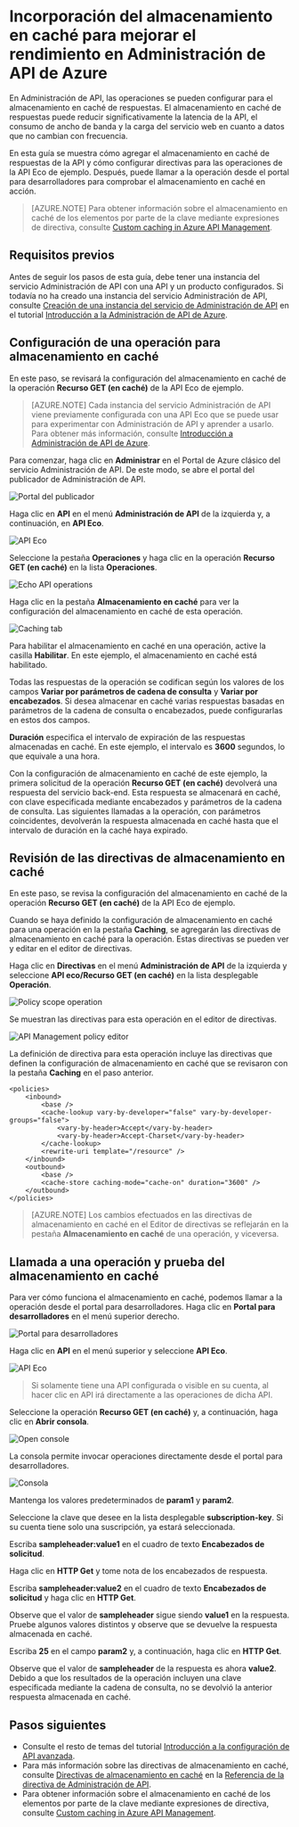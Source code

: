<properties
	pageTitle="Incorporación del almacenamiento en caché para mejorar el rendimiento en Administración de API de Azure | Microsoft Azure"
	description="Obtenga información acerca de cómo mejorar la latencia, el consumo de ancho de banda y la carga de servicios web para las llamadas de servicio de Administración de API."
	services="api-management"
	documentationCenter=""
	authors="steved0x"
	manager="erikre"
	editor=""/>

<tags
	ms.service="api-management"
	ms.workload="mobile"
	ms.tgt_pltfrm="na"
	ms.devlang="na"
	ms.topic="get-started-article"
	ms.date="05/25/2016"
	ms.author="sdanie"/>

# Incorporación del almacenamiento en caché para mejorar el rendimiento en Administración de API de Azure

En Administración de API, las operaciones se pueden configurar para el almacenamiento en caché de respuestas. El almacenamiento en caché de respuestas puede reducir significativamente la latencia de la API, el consumo de ancho de banda y la carga del servicio web en cuanto a datos que no cambian con frecuencia.

En esta guía se muestra cómo agregar el almacenamiento en caché de respuestas de la API y cómo configurar directivas para las operaciones de la API Eco de ejemplo. Después, puede llamar a la operación desde el portal para desarrolladores para comprobar el almacenamiento en caché en acción.

>[AZURE.NOTE] Para obtener información sobre el almacenamiento en caché de los elementos por parte de la clave mediante expresiones de directiva, consulte [Custom caching in Azure API Management](api-management-sample-cache-by-key.md).

## Requisitos previos

Antes de seguir los pasos de esta guía, debe tener una instancia del servicio Administración de API con una API y un producto configurados. Si todavía no ha creado una instancia del servicio Administración de API, consulte [Creación de una instancia del servicio de Administración de API][] en el tutorial [Introducción a la Administración de API de Azure][].

## <a name="configure-caching"> </a>Configuración de una operación para almacenamiento en caché

En este paso, se revisará la configuración del almacenamiento en caché de la operación **Recurso GET (en caché)** de la API Eco de ejemplo.

>[AZURE.NOTE] Cada instancia del servicio Administración de API viene previamente configurada con una API Eco que se puede usar para experimentar con Administración de API y aprender a usarlo. Para obtener más información, consulte [Introducción a Administración de API de Azure][].

Para comenzar, haga clic en **Administrar** en el Portal de Azure clásico del servicio Administración de API. De este modo, se abre el portal del publicador de Administración de API.

![Portal del publicador][api-management-management-console]

Haga clic en **API** en el menú **Administración de API** de la izquierda y, a continuación, en **API Eco**.

![API Eco][api-management-echo-api]

Seleccione la pestaña **Operaciones** y haga clic en la operación **Recurso GET (en caché)** en la lista **Operaciones**.

![Echo API operations][api-management-echo-api-operations]

Haga clic en la pestaña **Almacenamiento en caché** para ver la configuración del almacenamiento en caché de esta operación.

![Caching tab][api-management-caching-tab]

Para habilitar el almacenamiento en caché en una operación, active la casilla **Habilitar**. En este ejemplo, el almacenamiento en caché está habilitado.

Todas las respuestas de la operación se codifican según los valores de los campos **Variar por parámetros de cadena de consulta** y **Variar por encabezados**. Si desea almacenar en caché varias respuestas basadas en parámetros de la cadena de consulta o encabezados, puede configurarlas en estos dos campos.

**Duración** especifica el intervalo de expiración de las respuestas almacenadas en caché. En este ejemplo, el intervalo es **3600** segundos, lo que equivale a una hora.

Con la configuración de almacenamiento en caché de este ejemplo, la primera solicitud de la operación **Recurso GET (en caché)** devolverá una respuesta del servicio back-end. Esta respuesta se almacenará en caché, con clave especificada mediante encabezados y parámetros de la cadena de consulta. Las siguientes llamadas a la operación, con parámetros coincidentes, devolverán la respuesta almacenada en caché hasta que el intervalo de duración en la caché haya expirado.

## <a name="caching-policies"> </a>Revisión de las directivas de almacenamiento en caché

En este paso, se revisa la configuración del almacenamiento en caché de la operación **Recurso GET (en caché)** de la API Eco de ejemplo.

Cuando se haya definido la configuración de almacenamiento en caché para una operación en la pestaña **Caching**, se agregarán las directivas de almacenamiento en caché para la operación. Estas directivas se pueden ver y editar en el editor de directivas.

Haga clic en **Directivas** en el menú **Administración de API** de la izquierda y seleccione **API eco/Recurso GET (en caché)** en la lista desplegable **Operación**.

![Policy scope operation][api-management-operation-dropdown]

Se muestran las directivas para esta operación en el editor de directivas.

![API Management policy editor][api-management-policy-editor]

La definición de directiva para esta operación incluye las directivas que definen la configuración de almacenamiento en caché que se revisaron con la pestaña **Caching** en el paso anterior.

	<policies>
		<inbound>
			<base />
			<cache-lookup vary-by-developer="false" vary-by-developer-groups="false">
				<vary-by-header>Accept</vary-by-header>
				<vary-by-header>Accept-Charset</vary-by-header>
			</cache-lookup>
			<rewrite-uri template="/resource" />
		</inbound>
		<outbound>
			<base />
			<cache-store caching-mode="cache-on" duration="3600" />
		</outbound>
	</policies>

>[AZURE.NOTE] Los cambios efectuados en las directivas de almacenamiento en caché en el Editor de directivas se reflejarán en la pestaña **Almacenamiento en caché** de una operación, y viceversa.

## <a name="test-operation"> </a>Llamada a una operación y prueba del almacenamiento en caché

Para ver cómo funciona el almacenamiento en caché, podemos llamar a la operación desde el portal para desarrolladores. Haga clic en **Portal para desarrolladores** en el menú superior derecho.

![Portal para desarrolladores][api-management-developer-portal-menu]

Haga clic en **API** en el menú superior y seleccione **API Eco**.

![API Eco][api-management-apis-echo-api]

>Si solamente tiene una API configurada o visible en su cuenta, al hacer clic en API irá directamente a las operaciones de dicha API.

Seleccione la operación **Recurso GET (en caché)** y, a continuación, haga clic en **Abrir consola**.

![Open console][api-management-open-console]

La consola permite invocar operaciones directamente desde el portal para desarrolladores.

![Consola][api-management-console]

Mantenga los valores predeterminados de **param1** y **param2**.

Seleccione la clave que desee en la lista desplegable **subscription-key**. Si su cuenta tiene solo una suscripción, ya estará seleccionada.

Escriba **sampleheader:value1** en el cuadro de texto **Encabezados de solicitud**.

Haga clic en **HTTP Get** y tome nota de los encabezados de respuesta.

Escriba **sampleheader:value2** en el cuadro de texto **Encabezados de solicitud** y haga clic en **HTTP Get**.

Observe que el valor de **sampleheader** sigue siendo **value1** en la respuesta. Pruebe algunos valores distintos y observe que se devuelve la respuesta almacenada en caché.

Escriba **25** en el campo **param2** y, a continuación, haga clic en **HTTP Get**.

Observe que el valor de **sampleheader** de la respuesta es ahora **value2**. Debido a que los resultados de la operación incluyen una clave especificada mediante la cadena de consulta, no se devolvió la anterior respuesta almacenada en caché.

## <a name="next-steps"> </a>Pasos siguientes

-	Consulte el resto de temas del tutorial [Introducción a la configuración de API avanzada][].
-	Para más información sobre las directivas de almacenamiento en caché, consulte [Directivas de almacenamiento en caché][] en la [Referencia de la directiva de Administración de API][].
-	Para obtener información sobre el almacenamiento en caché de los elementos por parte de la clave mediante expresiones de directiva, consulte [Custom caching in Azure API Management](api-management-sample-cache-by-key.md).

[api-management-management-console]: ./media/api-management-howto-cache/api-management-management-console.png
[api-management-echo-api]: ./media/api-management-howto-cache/api-management-echo-api.png
[api-management-echo-api-operations]: ./media/api-management-howto-cache/api-management-echo-api-operations.png
[api-management-caching-tab]: ./media/api-management-howto-cache/api-management-caching-tab.png
[api-management-operation-dropdown]: ./media/api-management-howto-cache/api-management-operation-dropdown.png
[api-management-policy-editor]: ./media/api-management-howto-cache/api-management-policy-editor.png
[api-management-developer-portal-menu]: ./media/api-management-howto-cache/api-management-developer-portal-menu.png
[api-management-apis-echo-api]: ./media/api-management-howto-cache/api-management-apis-echo-api.png
[api-management-open-console]: ./media/api-management-howto-cache/api-management-open-console.png
[api-management-console]: ./media/api-management-howto-cache/api-management-console.png


[How to add operations to an API]: api-management-howto-add-operations.md
[How to add and publish a product]: api-management-howto-add-products.md
[Monitoring and analytics]: api-management-monitoring.md
[Add APIs to a product]: api-management-howto-add-products.md#add-apis
[Publish a product]: api-management-howto-add-products.md#publish-product
[Introducción a Administración de API de Azure]: api-management-get-started.md
[Introducción a la Administración de API de Azure]: api-management-get-started.md
[Introducción a la configuración de API avanzada]: api-management-get-started-advanced.md

[Referencia de la directiva de Administración de API]: https://msdn.microsoft.com/library/azure/dn894081.aspx
[Directivas de almacenamiento en caché]: https://msdn.microsoft.com/library/azure/dn894086.aspx

[Creación de una instancia del servicio de Administración de API]: api-management-get-started.md#create-service-instance

[Configure an operation for caching]: #configure-caching
[Review the caching policies]: #caching-policies
[Call an operation and test the caching]: #test-operation
[Next steps]: #next-steps

<!---HONumber=AcomDC_0525_2016-->
